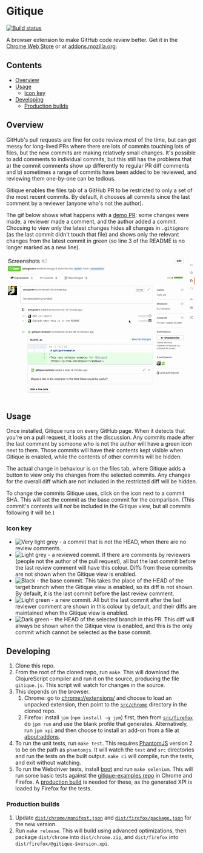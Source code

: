 # Gitique

[![Build status](https://travis-ci.org/smcgivern/gitique.svg?branch=master)][travis]

A browser extension to make GitHub code review better. Get it in the
[Chrome Web Store][webstore] or at [addons.mozilla.org][amo].

## Contents

* [Overview](#overview)
* [Usage](#usage)
  * [Icon key](#icon-key)
* [Developing](#developing)
  * [Production builds](#production-builds)

## Overview

GitHub's pull requests are fine for code review most of the time, but can get messy for
long-lived PRs where there are lots of commits touching lots of files, but the new commits
are making relatively small changes. It's possible to add comments to individual commits,
but this still has the problems that a) the commit comments show up differently to regular
PR diff comments and b) sometimes a range of commits have been added to be reviewed, and
reviewing them one-by-one can be tedious.

Gitique enables the files tab of a GitHub PR to be restricted to only a set of the most
recent commits. By default, it chooses all commits since the last comment by a reviewer
(anyone who's not the author).

The gif below shows what happens with a [demo PR][demo-pr]: some changes were made, a
reviewer made a comment, and the author added a commit. Choosing to view only the latest
changes hides all changes in `.gitignore` (as the last commit didn't touch that file) and
shows only the relevant changes from the latest commit in green (so line 3 of the README
is no longer marked as a new line).

[![Demo gif](/doc/demo.gif)][demo-pr]

## Usage

Once installed, Gitique runs on every GitHub page. When it detects that you're on a pull
request, it looks at the discussion. Any commits made after the last comment by someone
who is not the author will have a green icon next to them. Those commits will have their
contents kept visible when Gitique is enabled, while the contents of other commits will be
hidden.

The actual change in behaviour is on the files tab, where Gitique adds a button to view
only the changes from the selected commits. Any changes for the overall diff which are not
included in the restricted diff will be hidden.

To change the commits Gitique uses, click on the icon next to a commit SHA. This will set
the commit as the base commit for the comparison. (This commit's contents will _not_ be
included in the Gitique view, but all commits following it will be.)

### Icon key

* ![Very light grey](https://cdn.rawgit.com/smcgivern/gitique/v0.2.0-screenshots/doc/icons/default.svg) -
  a commit that is not the HEAD, when there are no review comments.
* ![Light grey](https://cdn.rawgit.com/smcgivern/gitique/v0.2.0-screenshots/doc/icons/reviewed.svg) -
  a reviewed commit. If there are comments by reviewers (people not the author of the pull
  request), all but the last commit before the last review comment will have this
  colour. Diffs from these commits are not shown when the Gitique view is enabled.
* ![Black](https://cdn.rawgit.com/smcgivern/gitique/v0.2.0-screenshots/doc/icons/base.svg) -
  the base commit. This takes the place of the HEAD of the target branch when the Gitique
  view is enabled, so its diff is not shown. By default, it is the last commit before the
  last review comment.
* ![Light green](https://cdn.rawgit.com/smcgivern/gitique/v0.2.0-screenshots/doc/icons/new.svg) -
  a new commit. All but the last commit after the last reviewer comment are shown in this
  colour by default, and their diffs are maintained when the Gitique view is enabled.
* ![Dark green](https://cdn.rawgit.com/smcgivern/gitique/v0.2.0-screenshots/doc/icons/head.svg) -
  the HEAD of the selected branch in this PR. This diff will always be shown when the
  Gitique view is enabled, and this is the only commit which cannot be selected as the
  base commit.

## Developing

1. Clone this repo.
2. From the root of the cloned repo, run `make`. This will download the ClojureScript
   compiler and run it on the source, producing the file `gitique.js`. This script will
   watch for changes in the source.
3. This depends on the browser.
   1. Chrome: go to [chrome://extensions/](chrome://extensions/) and choose to load an
      unpacked extension, then point to the [`src/chrome`](src/chrome) directory in the
      cloned repo.
   2. Firefox: install `jpm` (`npm install -g jpm`) first, then from
      [`src/firefox`](src/firefox) do `jpm run` and use the blank profile that generates.
      Alternatively, run `jpm xpi` and then choose to install an add-on from a file at
      [about:addons](about:addons).
4. To run the unit tests, run `make test`. This requires
   [PhantomJS](http://phantomjs.org/) version 2 to be on the path as `phantomjs`. It will
   watch the `test` and `src` directories and run the tests on the built output. `make ci`
   will compile, run the tests, and exit without watching.
5. To run the Webdriver tests, install [boot](http://boot-clj.com/) and run `make
   selenium`. This will run some basic tests against the [gitique-examples repo][examples]
   in Chrome and Firefox. A [production build](#production-builds) is needed for these, as
   the generated XPI is loaded by Firefox for the tests.

### Production builds

1. Update [`dist/chrome/manifest.json`](dist/chrome/manifest.json) and
   [`dist/firefox/package.json`](dist/firefox/package.json) for the new version.
2. Run `make release`. This will build using advanced optimizations, then package
   `dist/chrome` into `dist/chrome.zip`, and `dist/firefox` into
   `dist/firefox/@gitique-$version.xpi`.

[travis]: https://travis-ci.org/smcgivern/gitique
[webstore]: https://chrome.google.com/webstore/detail/gitique/mmjofndmajimmdkeejmmlfljclmghomk
[amo]: https://addons.mozilla.org/en-GB/firefox/addon/gitique/
[demo-pr]: https://github.com/smcgivern/gitique-examples/pull/2
[examples]: https://github.com/smcgivern/gitique-examples
